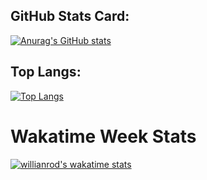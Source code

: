 ## GitHub Stats Card: ##
[![Anurag's GitHub stats](https://github-readme-stats.vercel.app/api?username=krovorgen&show_icons=true&count_private=true&theme=tokyonight)](https://github.com/Fuza322/github-readme-stats)

## Top Langs: ##
[![Top Langs](https://github-readme-stats.vercel.app/api/top-langs/?username=krovorgen&layout=compact&theme=tokyonight)](https://github.com/Fuza322/github-readme-stats)

# Wakatime Week Stats
[![willianrod's wakatime stats](https://github-readme-stats.vercel.app/api/wakatime?username=krovorgen&layout=compact)](https://github.com/anuraghazra/github-readme-stats)